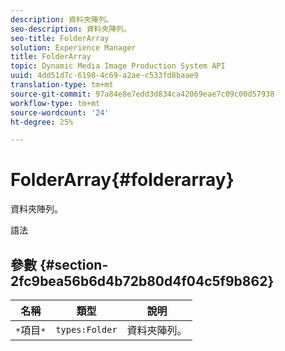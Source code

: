 ```yaml
---
description: 資料夾陣列。
seo-description: 資料夾陣列。
seo-title: FolderArray
solution: Experience Manager
title: FolderArray
topic: Dynamic Media Image Production System API
uuid: 4dd51d7c-6198-4c69-a2ae-c533fd8baae9
translation-type: tm+mt
source-git-commit: 97a84e8e7edd3d834ca42069eae7c09c00d57938
workflow-type: tm+mt
source-wordcount: '24'
ht-degree: 25%

---
```



# FolderArray{#folderarray}

資料夾陣列。

語法

## 參數 {#section-2fc9bea56b6d4b72b80d4f04c5f9b862}

| 名稱 | 類型 | 說明 |
|---|---|---|
| `*`項目`*` | `types:Folder` | 資料夾陣列。 |

